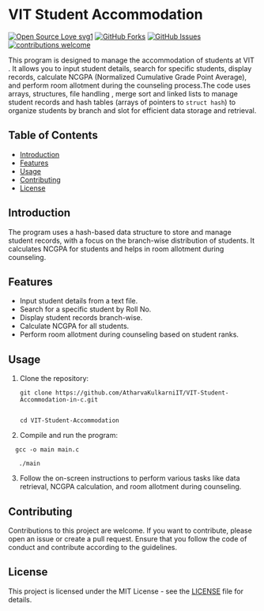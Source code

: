# VIT Student Accommodation
[![Open Source Love svg1](https://badges.frapsoft.com/os/v1/open-source.svg?v=103)](#)
[![GitHub Forks](https://img.shields.io/github/forks/AtharvaKulkarniIT/VIT_Student_Accomodation-in-c.svg?style=social&label=Fork&maxAge=2592000)](https://www.github.com/AtharvaKulkarniIT/VIT_Student_Accomodation-in-c/fork)
[![GitHub Issues](https://img.shields.io/github/issues/AtharvaKulkarniIT/VIT_Student_Accomodation-in-c.svg?style=flat&label=Issues&maxAge=2592000)](https://www.github.com/AtharvaKulkarniIT/VIT_Student_Accomodation-in-c/issues)
[![contributions welcome](https://img.shields.io/badge/contributions-welcome-brightgreen.svg?style=flat&label=Contributions&colorA=red&colorB=black	)](#)

This program is designed to manage the accommodation of students at VIT . It allows you to input student details, search for specific students, display records, calculate NCGPA (Normalized Cumulative Grade Point Average), and perform room allotment during the counseling process.The code uses arrays, structures, file handling , merge sort and linked lists to manage student records and hash tables (arrays of pointers to `struct hash`) to organize students by branch and slot for efficient data storage and retrieval.

## Table of Contents
- [Introduction](#introduction)
- [Features](#features)
- [Usage](#usage)
- [Contributing](#contributing)
- [License](#license)

## Introduction

The program uses a hash-based data structure to store and manage student records, with a focus on the branch-wise distribution of students. It calculates NCGPA for students and helps in room allotment during counseling.

## Features

- Input student details from a text file.
- Search for a specific student by Roll No.
- Display student records branch-wise.
- Calculate NCGPA for all students.
- Perform room allotment during counseling based on student ranks.

## Usage

1. Clone the repository:
   ```
   git clone https://github.com/AtharvaKulkarniIT/VIT-Student-Accommodation-in-c.git
   ```
   ```

   cd VIT-Student-Accommodation
   ```

3. Compile and run the program:
 ```  
   gcc -o main main.c
```
```
   ./main
   ```

3. Follow the on-screen instructions to perform various tasks like data retrieval, NCGPA calculation, and room allotment during counseling.

## Contributing

Contributions to this project are welcome. If you want to contribute, please open an issue or create a pull request. Ensure that you follow the code of conduct and contribute according to the guidelines.

## License

This project is licensed under the MIT License - see the [LICENSE](LICENSE) file for details.
